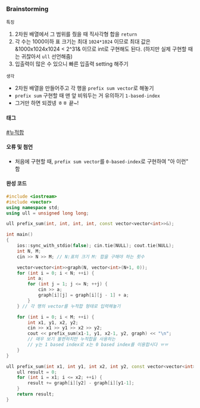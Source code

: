 ### Brainstorming
`특징`
1. 2차원 배열에서 그 범위를 줬을 때 직사각형 합을 `return`
2. 각 수는 1000이하 표 크기는 최대 `1024*1024` 이므로
   최대 값은 &1000x1024x1024 < 2^31& 이므로 int로 구현해도 된다.
   (하지만 실제 구현할 때는 귀찮아서 `ull` 선언해줌)
3. 입출력이 많은 수 있으니 빠른 입출력 setting 해주기

`생각`
- 2차원 배열을 만들어주고 각 행을 `prefix sum vector`로 해놓기
- `prefix sum` 구현할 때 맨 앞 비워두는 거 유의하기 `1-based-index`
- 그거만 하면 되겠넹 ㅎㅎ 끝~!
      




#### 태그
[#누적합]()
#### 오류 및 첨언
- 처음에 구현할 때, `prefix sum vector`를 `0-based-index`로 구현하여
  "아 이런" 함

#### 완성 코드

```cpp
#include <iostream>
#include <vector>
using namespace std;
using ull = unsigned long long;

ull prefix_sum(int, int, int, int, const vector<vector<int>>&);

int main()
{
    ios::sync_with_stdio(false); cin.tie(NULL); cout.tie(NULL);
    int N, M;
    cin >> N >> M; // N:표의 크기 M: 합을 구해야 하는 횟수

    vector<vector<int>>graph(N, vector<int>(N+1, 0));
    for (int i = 0; i < N; ++i) {
        int a;
        for (int j = 1; j <= N; ++j) {
            cin >> a;
            graph[i][j] = graph[i][j - 1] + a;
        }
    } // 각 행의 vector를 누적합 형태로 입력해놓기

    for (int i = 0; i < M; ++i) {
        int x1, y1, x2, y2;
        cin >> x1 >> y1 >> x2 >> y2;
        cout << prefix_sum(x1-1, y1, x2-1, y2, graph) << "\n";
        // 매우 보기 불편하지만 누적합을 사용하는 
        // y는 1 based index로 x는 0 based index를 이용합시다 ㅠㅠ
    }
}

ull prefix_sum(int x1, int y1, int x2, int y2, const vector<vector<int>>& graph) {
    ull result = 0;
    for (int i = x1; i <= x2; ++i) {
        result += graph[i][y2] - graph[i][y1-1];
    }
    return result;
}
```

